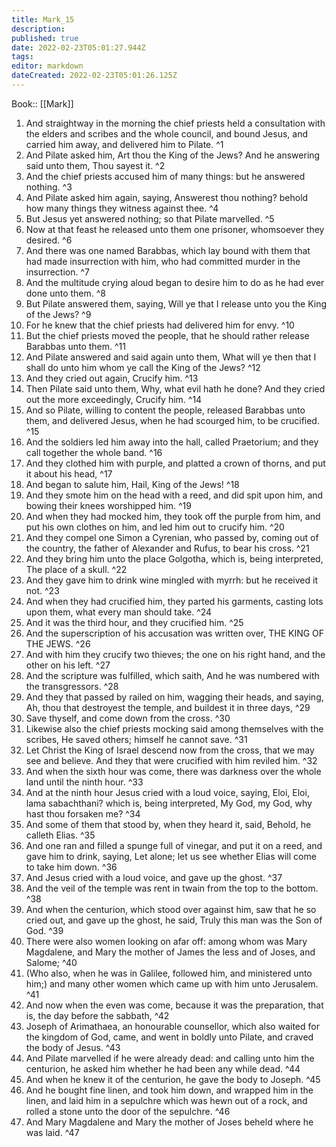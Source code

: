 ```yaml
---
title: Mark_15
description: 
published: true
date: 2022-02-23T05:01:27.944Z
tags: 
editor: markdown
dateCreated: 2022-02-23T05:01:26.125Z
---
```


 Book:: [[Mark]]
 1. And straightway in the morning the chief priests held a consultation with the elders and scribes and the whole council, and bound Jesus, and carried him away, and delivered him to Pilate. ^1
 2. And Pilate asked him, Art thou the King of the Jews? And he answering said unto them, Thou sayest it. ^2
 3. And the chief priests accused him of many things: but he answered nothing. ^3
 4. And Pilate asked him again, saying, Answerest thou nothing? behold how many things they witness against thee. ^4
 5. But Jesus yet answered nothing; so that Pilate marvelled. ^5
 6. Now at that feast he released unto them one prisoner, whomsoever they desired. ^6
 7. And there was one named Barabbas, which lay bound with them that had made insurrection with him, who had committed murder in the insurrection. ^7
 8. And the multitude crying aloud began to desire him to do as he had ever done unto them. ^8
 9. But Pilate answered them, saying, Will ye that I release unto you the King of the Jews? ^9
 10. For he knew that the chief priests had delivered him for envy. ^10
 11. But the chief priests moved the people, that he should rather release Barabbas unto them. ^11
 12. And Pilate answered and said again unto them, What will ye then that I shall do unto him whom ye call the King of the Jews? ^12
 13. And they cried out again, Crucify him. ^13
 14. Then Pilate said unto them, Why, what evil hath he done? And they cried out the more exceedingly, Crucify him. ^14
 15. And so Pilate, willing to content the people, released Barabbas unto them, and delivered Jesus, when he had scourged him, to be crucified. ^15
 16. And the soldiers led him away into the hall, called Praetorium; and they call together the whole band. ^16
 17. And they clothed him with purple, and platted a crown of thorns, and put it about his head, ^17
 18. And began to salute him, Hail, King of the Jews! ^18
 19. And they smote him on the head with a reed, and did spit upon him, and bowing their knees worshipped him. ^19
 20. And when they had mocked him, they took off the purple from him, and put his own clothes on him, and led him out to crucify him. ^20
 21. And they compel one Simon a Cyrenian, who passed by, coming out of the country, the father of Alexander and Rufus, to bear his cross. ^21
 22. And they bring him unto the place Golgotha, which is, being interpreted, The place of a skull. ^22
 23. And they gave him to drink wine mingled with myrrh: but he received it not. ^23
 24. And when they had crucified him, they parted his garments, casting lots upon them, what every man should take. ^24
 25. And it was the third hour, and they crucified him. ^25
 26. And the superscription of his accusation was written over, THE KING OF THE JEWS. ^26
 27. And with him they crucify two thieves; the one on his right hand, and the other on his left. ^27
 28. And the scripture was fulfilled, which saith, And he was numbered with the transgressors. ^28
 29. And they that passed by railed on him, wagging their heads, and saying, Ah, thou that destroyest the temple, and buildest it in three days, ^29
 30. Save thyself, and come down from the cross. ^30
 31. Likewise also the chief priests mocking said among themselves with the scribes, He saved others; himself he cannot save. ^31
 32. Let Christ the King of Israel descend now from the cross, that we may see and believe. And they that were crucified with him reviled him. ^32
 33. And when the sixth hour was come, there was darkness over the whole land until the ninth hour. ^33
 34. And at the ninth hour Jesus cried with a loud voice, saying, Eloi, Eloi, lama sabachthani? which is, being interpreted, My God, my God, why hast thou forsaken me? ^34
 35. And some of them that stood by, when they heard it, said, Behold, he calleth Elias. ^35
 36. And one ran and filled a spunge full of vinegar, and put it on a reed, and gave him to drink, saying, Let alone; let us see whether Elias will come to take him down. ^36
 37. And Jesus cried with a loud voice, and gave up the ghost. ^37
 38. And the veil of the temple was rent in twain from the top to the bottom. ^38
 39. And when the centurion, which stood over against him, saw that he so cried out, and gave up the ghost, he said, Truly this man was the Son of God. ^39
 40. There were also women looking on afar off: among whom was Mary Magdalene, and Mary the mother of James the less and of Joses, and Salome; ^40
 41. (Who also, when he was in Galilee, followed him, and ministered unto him;) and many other women which came up with him unto Jerusalem. ^41
 42. And now when the even was come, because it was the preparation, that is, the day before the sabbath, ^42
 43. Joseph of Arimathaea, an honourable counsellor, which also waited for the kingdom of God, came, and went in boldly unto Pilate, and craved the body of Jesus. ^43
 44. And Pilate marvelled if he were already dead: and calling unto him the centurion, he asked him whether he had been any while dead. ^44
 45. And when he knew it of the centurion, he gave the body to Joseph. ^45
 46. And he bought fine linen, and took him down, and wrapped him in the linen, and laid him in a sepulchre which was hewn out of a rock, and rolled a stone unto the door of the sepulchre. ^46
 47. And Mary Magdalene and Mary the mother of Joses beheld where he was laid. ^47
